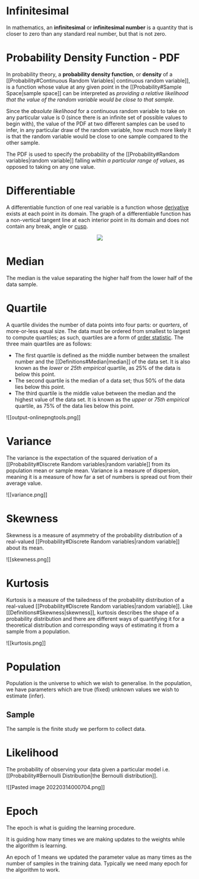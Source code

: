 # Infinitesimal
In mathematics, an **infinitesimal** or **infinitesimal number** is a quantity that is closer to zero than any standard real number, but that is not zero.
# Probability Density Function - PDF
In probability theory, a **probability density function**, or **density** of a [[Probability#Continuous Random Variables| continuous random variable]], is a function whose value at any given point in the [[Probability#Sample Space|sample space]] can be interpreted as *providing a relative likelihood that the value of the random variable would be close to that sample.*

Since the _absolute likelihood_ for a continuous random variable to take on any particular value is 0 (since there is an infinite set of possible values to begin with), the value of the PDF at two different samples can be used to infer, in any particular draw of the random variable, how much more likely it is that the random variable would be close to one sample compared to the other sample.

The PDF is used to specify the probability of the [[Probability#Random variables|random variable]] falling _within a particular range of values_, as opposed to taking on any one value.

# Differentiable
A differentiable function of one real variable is a function whose [derivative](https://en.wikipedia.org/wiki/Derivative) exists at each point in its domain.
The graph of a differentiable function has a non-vertical tangent line at each interior point in its domain and does not contain any break, angle or [cusp](https://en.wikipedia.org/wiki/Cusp_(singularity) "Cusp (singularity)").
<center><img src="https://upload.wikimedia.org/wikipedia/commons/thumb/a/a3/Polynomialdeg3.svg/600px-Polynomialdeg3.svg.png"></center>

# Median
The median is the value separating the higher half from the lower half of the data sample.
# Quartile
A quartile divides the number of data points into four parts: or _quarters_, of more-or-less equal size.
The data must be ordered from smallest to largest to compute quartiles; as such, quartiles are a form of [order statistic](https://en.wikipedia.org/wiki/Order_statistic "Order statistic"). The three main quartiles are as follows:

-   The first quartile is defined as the middle number between the smallest number and the [[Definitions#Median|median]] of the data set. It is also known as the _lower_ or _25th empirical_ quartile, as 25% of the data is below this point.
-   The second quartile is the median of a data set; thus 50% of the data lies below this point.
-   The third quartile is the middle value between the median and the highest value of the data set. It is known as the _upper_ or _75th empirical_ quartile, as 75% of the data lies below this point.

![[output-onlinepngtools.png]]

# Variance
The variance is the expectation of the squared derivation of a [[Probability#Discrete Random variables|random variable]] from its population mean or sample mean.
Variance is a measure of dispersion, meaning it is a measure of how far a set of numbers is spread out from their average value.

![[variance.png]]

# Skewness
Skewness is a measure of asymmetry of the probability distribution of a real-valued [[Probability#Discrete Random variables|random variable]] about its mean. 


![[skewness.png]]

# Kurtosis
Kurtosis is a measure of the tailedness of the probability distribution of a real-valued  [[Probability#Discrete Random variables|random variable]]. Like [[Definitions#Skewness|skewness]], kurtosis describes the shape of a probability distribution and there are different ways of quantifying it for a theoretical distribution and corresponding ways of estimating it from a sample from a population.

![[kurtosis.png]]

# Population
Population is the universe to which we wish to generalise. In the population, we have parameters which are true (fixed) unknown values we wish to estimate (infer).

## Sample
The sample is the finite study we perform to collect data.

# Likelihood
The probability of observing your data given a particular model i.e. [[Probability#Bernoulli Distribution|the Bernoulli distribution]]. 

![[Pasted image 20220314000704.png]]

# Epoch
The epoch is what is guiding the learning procedure. 

It is guiding how many times we are making updates to the weights while the algorithm is learning. 

An epoch of 1 means we updated the parameter value as many times as the number of samples in the training data. Typically we need many epoch for the algorithm to work.

